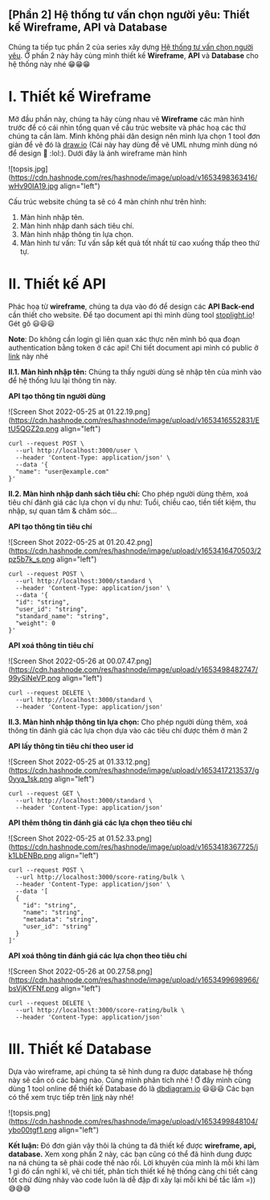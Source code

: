 ## [Phần 2] Hệ thống tư vấn chọn người yêu: Thiết kế Wireframe, API và Database

Chúng ta tiếp tục phần 2 của series xây dựng [Hệ thống tư vấn chọn người yêu](https://tuannguyenhust.hashnode.dev/phan-1-he-thong-tu-van-chon-nguoi-yeu-tong-quan-va-phuong-phap-topsis). Ở phần 2 này hãy cùng mình thiết kế **Wireframe**, **API** và **Database** cho hệ thống này nhé 😁😁😁

# I. Thiết kế  Wireframe

Mở đầu phần này, chúng ta hãy cùng nhau vẽ **Wireframe** các màn hình trước để có cái nhìn tổng quan về cấu trúc website và phác hoạ các thứ chúng ta cần làm. Mình không phải dân design nên mình lựa chọn 1 tool đơn giản để vẽ đó là [draw.io](https://app.diagrams.net/) (Cái này hay dùng để vẽ UML nhưng mình dùng nó để design 🙏 :lol:). Dưới đây là ảnh wireframe màn hình

![topsis.jpg](https://cdn.hashnode.com/res/hashnode/image/upload/v1653498363416/wHv90IA19.jpg align="left")

Cấu trúc website chúng ta sẽ có 4 màn chính như trên hình:
1. Màn hình nhập tên.
2. Màn hình nhập danh sách tiêu chí.
3. Màn hình nhập thông tin lựa chọn.
4. Màn hình tư vấn: Tư vấn sắp kết quả tốt nhất từ cao xuống thấp theo thứ tự.

# II. Thiết kế API

Phác hoạ từ **wireframe**, chúng ta dựa vào đó để design các **API Back-end** cần thiết cho website. Để tạo document api thì mình dùng tool [stoplight.io](https://stoplight.io)! Gét gô 😃😃😃

**Note**: Do không cần login gì liên quan xác thực nên mình bỏ qua đoạn authentication bằng token ở các api! Chi tiết document api mình có public ở [link](https://topsis.stoplight.io/docs/topsis) này nhé

**II.1. Màn hình nhập tên:** Chúng ta thấy người dùng sẽ nhập tên của mình vào để hệ thống lưu lại thông tin này.

**API tạo thông tin người dùng**

![Screen Shot 2022-05-25 at 01.22.19.png](https://cdn.hashnode.com/res/hashnode/image/upload/v1653416552831/EtU5QGZ2q.png align="left")

```
curl --request POST \
  --url http://localhost:3000/user \
  --header 'Content-Type: application/json' \
  --data '{
  "name": "user@example.com"
}'
```

**II.2. Màn hình nhập danh sách tiêu chí:** Cho phép người dùng thêm, xoá tiêu chí đánh giá các lựa chọn ví dụ như: Tuổi, chiều cao, tiền tiết kiệm, thu nhập, sự quan tâm & chăm sóc...

**API tạo thông tin tiêu chí**

![Screen Shot 2022-05-25 at 01.20.42.png](https://cdn.hashnode.com/res/hashnode/image/upload/v1653416470503/2pz5b7k_s.png align="left")

```
curl --request POST \
  --url http://localhost:3000/standard \
  --header 'Content-Type: application/json' \
  --data '{
  "id": "string",
  "user_id": "string",
  "standard_name": "string",
  "weight": 0
}'
```

**API xoá thông tin tiêu chí**

![Screen Shot 2022-05-26 at 00.07.47.png](https://cdn.hashnode.com/res/hashnode/image/upload/v1653498482747/99ySiNeVP.png align="left")

```
curl --request DELETE \
  --url http://localhost:3000/standard \
  --header 'Content-Type: application/json'
```

**II.3. Màn hình nhập thông tin lựa chọn:** Cho phép người dùng thêm, xoá thông tin đánh giá các lựa chọn dựa vào các tiêu chí được thêm ở màn 2

**API lấy thông tin tiêu chí theo user id**

![Screen Shot 2022-05-25 at 01.33.12.png](https://cdn.hashnode.com/res/hashnode/image/upload/v1653417213537/g0yya_1sk.png align="left")

```
curl --request GET \
  --url http://localhost:3000/standard \
  --header 'Content-Type: application/json'
```

**API thêm thông tin đánh giá các lựa chọn theo tiêu chí**

![Screen Shot 2022-05-25 at 01.52.33.png](https://cdn.hashnode.com/res/hashnode/image/upload/v1653418367725/jk1LbENBp.png align="left")

```
curl --request POST \
  --url http://localhost:3000/score-rating/bulk \
  --header 'Content-Type: application/json' \
  --data '[
  {
    "id": "string",
    "name": "string",
    "metadata": "string",
    "user_id": "string"
  }
]'
```

**API xoá thông tin đánh giá các lựa chọn theo tiêu chí**

![Screen Shot 2022-05-26 at 00.27.58.png](https://cdn.hashnode.com/res/hashnode/image/upload/v1653499698966/bsVjKYFNf.png align="left")

```
curl --request DELETE \
  --url http://localhost:3000/score-rating/bulk \
  --header 'Content-Type: application/json'
```

# III. Thiết kế Database

Dựa vào wireframe, api chúng ta sẽ hình dung ra được database hệ thống này sẽ cần có các bảng nào. Cùng mình phân tích nhé ! Ở đây mình cũng dùng 1 tool online để thiết kế Database đó là [dbdiagram.io](https://dbdiagram.io/) 😃😃😃 Các bạn có thể xem trực tiếp trên [link](https://dbdiagram.io/d/6170d7c56239e146477acf7e) này nhé!

![topsis.png](https://cdn.hashnode.com/res/hashnode/image/upload/v1653499848104/ybo00tgf1.png align="left")

**Kết luận:** Đó đơn giản vậy thôi là chúng ta đã thiết kế được **wireframe, api, database.** Xem xong phần 2 này, các bạn cũng có thể đã hình dung được na ná chúng ta sẽ phải code thế nào rồi. Lời khuyên của mình là mỗi khi làm 1 gì đó cần nghĩ kĩ, vẽ chi tiết, phân tích thiết kế hệ thống càng chi tiết càng tốt chứ đừng nhảy vào code luôn là dễ đập đi xây lại mỗi khi bế tắc lắm =)) 😅😅😅